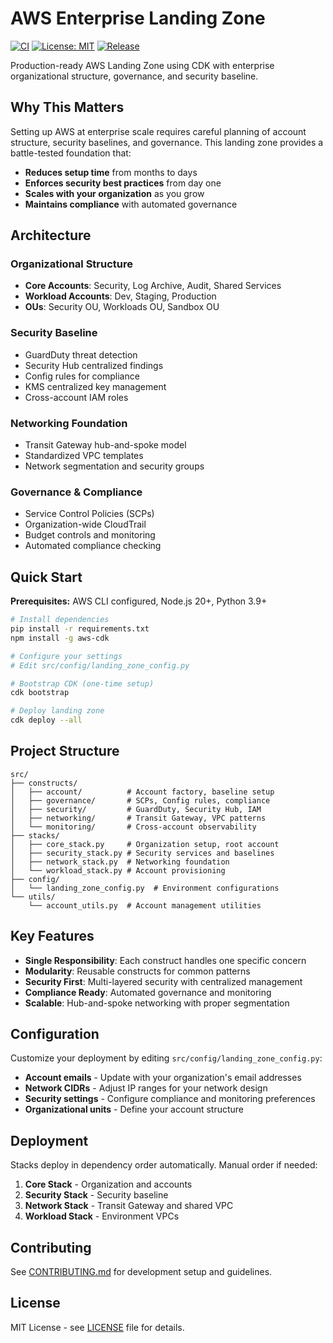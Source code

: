 # AWS Enterprise Landing Zone

[![CI](https://github.com/Simodalstix/AWS-enterprise-landingzone/actions/workflows/ci.yml/badge.svg)](https://github.com/Simodalstix/AWS-enterprise-landingzone/actions/workflows/ci.yml)
[![License: MIT](https://img.shields.io/badge/License-MIT-yellow.svg)](https://opensource.org/licenses/MIT)
[![Release](https://img.shields.io/github/v/release/Simodalstix/AWS-enterprise-landingzone?include_prereleases)](https://github.com/Simodalstix/AWS-enterprise-landingzone/releases)

Production-ready AWS Landing Zone using CDK with enterprise organizational structure, governance, and security baseline.

## Why This Matters

Setting up AWS at enterprise scale requires careful planning of account structure, security baselines, and governance. This landing zone provides a battle-tested foundation that:

- **Reduces setup time** from months to days
- **Enforces security best practices** from day one
- **Scales with your organization** as you grow
- **Maintains compliance** with automated governance

## Architecture

### Organizational Structure
- **Core Accounts**: Security, Log Archive, Audit, Shared Services
- **Workload Accounts**: Dev, Staging, Production
- **OUs**: Security OU, Workloads OU, Sandbox OU

### Security Baseline
- GuardDuty threat detection
- Security Hub centralized findings
- Config rules for compliance
- KMS centralized key management
- Cross-account IAM roles

### Networking Foundation
- Transit Gateway hub-and-spoke model
- Standardized VPC templates
- Network segmentation and security groups

### Governance & Compliance
- Service Control Policies (SCPs)
- Organization-wide CloudTrail
- Budget controls and monitoring
- Automated compliance checking

## Quick Start

**Prerequisites:** AWS CLI configured, Node.js 20+, Python 3.9+

```bash
# Install dependencies
pip install -r requirements.txt
npm install -g aws-cdk

# Configure your settings
# Edit src/config/landing_zone_config.py

# Bootstrap CDK (one-time setup)
cdk bootstrap

# Deploy landing zone
cdk deploy --all
```

## Project Structure

```
src/
├── constructs/
│   ├── account/          # Account factory, baseline setup
│   ├── governance/       # SCPs, Config rules, compliance
│   ├── security/         # GuardDuty, Security Hub, IAM
│   ├── networking/       # Transit Gateway, VPC patterns
│   └── monitoring/       # Cross-account observability
├── stacks/
│   ├── core_stack.py     # Organization setup, root account
│   ├── security_stack.py # Security services and baselines
│   ├── network_stack.py  # Networking foundation
│   └── workload_stack.py # Account provisioning
├── config/
│   └── landing_zone_config.py  # Environment configurations
└── utils/
    └── account_utils.py  # Account management utilities
```

## Key Features

- **Single Responsibility**: Each construct handles one specific concern
- **Modularity**: Reusable constructs for common patterns
- **Security First**: Multi-layered security with centralized management
- **Compliance Ready**: Automated governance and monitoring
- **Scalable**: Hub-and-spoke networking with proper segmentation

## Configuration

Customize your deployment by editing `src/config/landing_zone_config.py`:

- **Account emails** - Update with your organization's email addresses
- **Network CIDRs** - Adjust IP ranges for your network design
- **Security settings** - Configure compliance and monitoring preferences
- **Organizational units** - Define your account structure

## Deployment

Stacks deploy in dependency order automatically. Manual order if needed:

1. **Core Stack** - Organization and accounts
2. **Security Stack** - Security baseline
3. **Network Stack** - Transit Gateway and shared VPC
4. **Workload Stack** - Environment VPCs

## Contributing

See [CONTRIBUTING.md](CONTRIBUTING.md) for development setup and guidelines.

## License

MIT License - see [LICENSE](LICENSE) file for details.